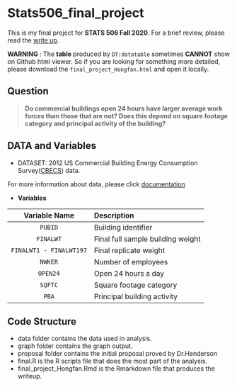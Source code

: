 # Stats506_final_project

This is my final project for **STATS 506 Fall 2020**.
For a brief review, please read the [write up](https://raw.githack.com/HongfanChen/Stats506_final_project/blob/main/final_project_Hongfan.html).
  
**WARNING** : The **table** produced by `DT:datatable` sometimes **CANNOT** show on Github html viewer. So if you are looking for something more detailed, please download the `final_project_Hongfan.html` and open it locally.
  
## Question

> **Do commercial buildings open 24 hours have larger average work forces than those that are not?  Does this depend on square footage category and principal activity of the building?**   

## DATA and Variables

* DATASET: 2012 US Commercial Building Energy Consumption Survey([CBECS](https://www.eia.gov/consumption/commercial/data/2012/index.php?view=microdata)) data. 

For more information about data, please click [documentation](https://www.eia.gov/consumption/commercial/data/2012/pdf/user_guide_public_use_aug2016.pdf)  
  
* **Variables**

| Variable Name | Description |
| :----: | :---- |
| `PUBID` | Building identifier |
| `FINALWT` | Final full sample building weight | 
| `FINALWT1 - FINALWT197` | Final replicate weight |
| `NWKER` | Number of employees |
| `OPEN24` | Open 24 hours a day |
| `SQFTC` | Square footage category |
| `PBA` | Principal building activity |

## Code Structure

* data folder contains the data used in analysis.
* graph folder contains the graph output.
* proposal folder contains the initial proposal proved by Dr.Henderson
* final.R is the R scripts file that does the most part of the analysis.
* final_project_Hongfan.Rmd is the Rmarkdown file that produces the writeup.

